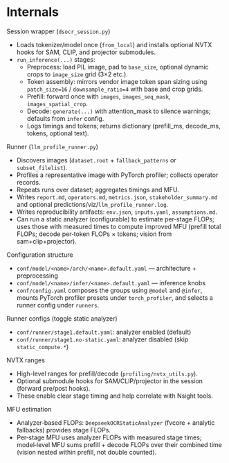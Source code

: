 # Internals

Session wrapper (`dsocr_session.py`)
- Loads tokenizer/model once (`from_local`) and installs optional NVTX hooks for SAM, CLIP, and projector submodules.
- `run_inference(...)` stages:
  - Preprocess: load PIL image, pad to `base_size`, optional dynamic crops to `image_size` grid (3×2 etc.).
  - Token assembly: mirrors vendor image token span sizing using `patch_size=16` / `downsample_ratio=4` with base and crop grids.
  - Prefill: forward once with `images`, `images_seq_mask`, `images_spatial_crop`.
  - Decode: `generate(...)` with attention_mask to silence warnings; defaults from `infer` config.
  - Logs timings and tokens; returns dictionary (prefill_ms, decode_ms, tokens, optional text).

Runner (`llm_profile_runner.py`)
- Discovers images (`dataset.root` + `fallback_patterns` or `subset_filelist`).
- Profiles a representative image with PyTorch profiler; collects operator records.
- Repeats runs over dataset; aggregates timings and MFU.
- Writes `report.md`, `operators.md`, `metrics.json`, `stakeholder_summary.md` and optional predictions/viz/`llm_profile_runner.log`.
- Writes reproducibility artifacts: `env.json`, `inputs.yaml`, `assumptions.md`.
- Can run a static analyzer (configurable) to estimate per‑stage FLOPs; uses those with measured times to compute improved MFU (prefill total FLOPs; decode per‑token FLOPs × tokens; vision from sam+clip+projector).

Configuration structure
- `conf/model/<name>/arch/<name>.default.yaml` — architecture + preprocessing
- `conf/model/<name>/infer/<name>.default.yaml` — inference knobs
- `conf/config.yaml` composes the groups using `@model` and `@infer`, mounts PyTorch profiler presets under `torch_profiler`, and selects a runner config under `runners`.

Runner configs (toggle static analyzer)
- `conf/runner/stage1.default.yaml`: analyzer enabled (default)
- `conf/runner/stage1.no-static.yaml`: analyzer disabled (skip `static_compute.*`)

NVTX ranges
- High-level ranges for prefill/decode (`profiling/nvtx_utils.py`).
- Optional submodule hooks for SAM/CLIP/projector in the session (forward pre/post hooks).
- These enable clear stage timing and help correlate with Nsight tools.

MFU estimation
- Analyzer‑based FLOPs: `DeepseekOCRStaticAnalyzer` (fvcore + analytic fallbacks) provides stage FLOPs.
- Per‑stage MFU uses analyzer FLOPs with measured stage times; model‑level MFU sums prefill + decode FLOPs over their combined time (vision nested within prefill, not double counted).
